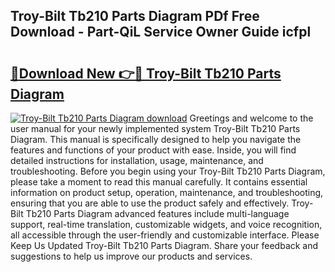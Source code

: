 ## Troy-Bilt Tb210 Parts Diagram PDf Free Download - Part-QiL Service Owner Guide icfpl

# <h2><a href="http://dfl0kn.blite.top/?on=Troy-Bilt+Tb210+Parts+Diagram">🔗Download New 👉🔴 Troy-Bilt Tb210 Parts Diagram</a></h2>

[![Troy-Bilt Tb210 Parts Diagram download](https://i.imgur.com/lujVjoI.png)](http://dfl0kn.blite.top/?on=Troy-Bilt+Tb210+Parts+Diagram)
Greetings and welcome to the user manual for your newly implemented system Troy-Bilt Tb210 Parts Diagram. This manual is specifically designed to help you navigate the features and functions of your product with ease. Inside, you will find detailed instructions for installation, usage, maintenance, and troubleshooting. Before you begin using your Troy-Bilt Tb210 Parts Diagram, please take a moment to read this manual carefully. It contains essential information on product setup, operation, maintenance, and troubleshooting, ensuring that you are able to use the product safely and effectively. Troy-Bilt Tb210 Parts Diagram advanced features include multi-language support, real-time translation, customizable widgets, and voice recognition, all accessible through the user-friendly and customizable interface. Please Keep Us Updated Troy-Bilt Tb210 Parts Diagram. Share your feedback and suggestions to help us improve our products and services.
